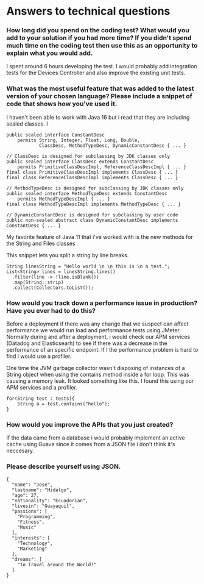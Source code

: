 # Answers to technical questions

### How long did you spend on the coding test? What would you add to your solution if you had more time? If you didn't spend much time on the coding test then use this as an opportunity to explain what you would add.

I spent around 6 hours developing the test. I would probably add integration tests for the Devices Controller and also improve the existing unit tests.

### What was the most useful feature that was added to the latest version of your chosen language? Please include a snippet of code that shows how you've used it.

I haven't been able to work with Java 16 but i read that they are including sealed classes. I

```
public sealed interface ConstantDesc
    permits String, Integer, Float, Long, Double,
            ClassDesc, MethodTypeDesc, DynamicConstantDesc { ... }

// ClassDesc is designed for subclassing by JDK classes only
public sealed interface ClassDesc extends ConstantDesc
    permits PrimitiveClassDescImpl, ReferenceClassDescImpl { ... }
final class PrimitiveClassDescImpl implements ClassDesc { ... }
final class ReferenceClassDescImpl implements ClassDesc { ... }

// MethodTypeDesc is designed for subclassing by JDK classes only
public sealed interface MethodTypeDesc extends ConstantDesc
    permits MethodTypeDescImpl { ... }
final class MethodTypeDescImpl implements MethodTypeDesc { ... }

// DynamicConstantDesc is designed for subclassing by user code
public non-sealed abstract class DynamicConstantDesc implements ConstantDesc { ... }
```

My favorite feature of Java 11 that i've worked with is the new methods for the String and Files classes

This snippet lets you split a string by line breaks.

```
String linesString = "Hello world \n \n this is \n a test.";
List<String> lines = linesString.lines()
  .filter(line -> !line.isBlank())
  .map(String::strip)
  .collect(Collectors.toList());
```

### How would you track down a performance issue in production? Have you ever had to do this?

Before a deployment if there was any change that we suspect can affect performance we would run load and performance tests using JMeter.
Normally during and after a deployment, i would check our APM services (Datadog and Elasticsearh) to see if there was a decrease in the performance of an specific endpoint.
If I the performance problem is hard to find i would use a profiler.

One time the JVM garbage collector wasn't disposing of instances of a String object when using the contains method inside a for loop. This was causing a memory leak. It looked something like this. I found this using our APM services and a profiler.

```
for(String test : tests){
    String a = test.contains("hello");
}
```

### How would you improve the APIs that you just created?

If the data came from a database i would probably implement an active cache using Guava since it comes from a JSON file i don't think it's neccesary.

### Please describe yourself using JSON.

```
{
  "name": "Jose",
  "lastname": "Hidalgo",
  "age": 27,
  "nationality": "Ecuadorian",
  "livesin": "Guayaquil",
  "passions": [
    "Programming",
    "Fitness",
    "Music"
  ],
  "interests": [
    "Technology",
    "Marketing"
  ],
  "dreams": [
    "To Travel around the World!"
  ]
}
```
